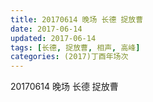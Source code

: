 ```yaml
---
title: 20170614 晚场 长德 捉放曹
date: 2017-06-14
updated: 2017-06-14
tags: [长德, 捉放曹, 相声, 高峰] 
categories: (2017)丁酉年场次 
---
```

20170614 晚场 长德 捉放曹